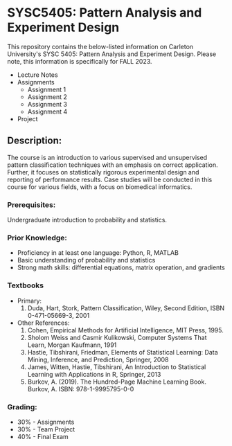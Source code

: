 # SYSC5405: Pattern Analysis and Experiment Design

This repository contains the below-listed information on Carleton University's SYSC 5405: Pattern Analysis and Experiment Design.
Please note, this information is specifically for FALL 2023.
- Lecture Notes
- Assignments
  - Assignment 1
  - Assignment 2
  - Assignment 3
  - Assignment 4
- Project 


## Description:
The course is an introduction to various supervised and unsupervised pattern classification techniques with an emphasis on correct application. 
Further, it focuses on statistically rigorous experimental design and reporting of performance results. 
Case studies will be conducted in this course for various fields, with a focus on biomedical informatics.

### Prerequisites:
Undergraduate introduction to probability and statistics.

### Prior Knowledge:
- Proficiency in at least one language: Python, R, MATLAB
- Basic understanding of probability and statistics
- Strong math skills: differential equations, matrix operation, and gradients

### Textbooks
- Primary:
  1. Duda, Hart, Stork, Pattern Classification, Wiley, Second Edition, ISBN 0-471-05669-3, 2001
- Other References:
  1. Cohen, Empirical Methods for Artificial Intelligence, MIT Press, 1995.
  2. Sholom Weiss and Casmir Kulikowski, Computer Systems That Learn, Morgan Kaufmann, 1991
  3. Hastie, Tibshirani, Friedman, Elements of Statistical Learning: Data Mining, Inference, and Prediction, Springer, 2008
  4. James, Witten, Hastie, Tibshirani, An Introduction to Statistical Learning with Applications in R, Springer, 2013
  5. Burkov, A. (2019). The Hundred-Page Machine Learning Book. Burkov, A. ISBN: 978-1-9995795-0-0
 
### Grading:
- 30% - Assignments
- 30% - Team Project
- 40% - Final Exam
  
